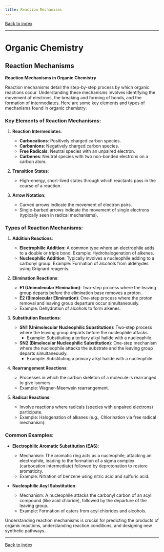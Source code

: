 ```yaml
---
title: Reaction Mechanisms
---
```


[Back to index](index.html)

---
# Organic Chemistry
## Reaction Mechanisms

**Reaction Mechanisms in Organic Chemistry**

Reaction mechanisms detail the step-by-step process by which organic reactions occur. Understanding these mechanisms involves identifying the movement of electrons, the breaking and forming of bonds, and the formation of intermediates. Here are some key elements and types of mechanisms found in organic chemistry:

### Key Elements of Reaction Mechanisms:

1. **Reaction Intermediates**:
   - **Carbocations**: Positively charged carbon species.
   - **Carbanions**: Negatively charged carbon species.
   - **Free Radicals**: Neutral species with an unpaired electron.
   - **Carbenes**: Neutral species with two non-bonded electrons on a carbon atom.

2. **Transition States**:
   - High-energy, short-lived states through which reactants pass in the course of a reaction.
   
3. **Arrow Notation**:
   - Curved arrows indicate the movement of electron pairs.
   - Single-barbed arrows indicate the movement of single electrons (typically seen in radical mechanisms).

### Types of Reaction Mechanisms:

1. **Addition Reactions**:
   - **Electrophilic Addition**: A common type where an electrophile adds to a double or triple bond. 
     Example: Hydrohalogenation of alkenes.
   - **Nucleophilic Addition**: Typically involves a nucleophile adding to a carbonyl group.
     Example: Formation of alcohols from aldehydes using Grignard reagents.
   
2. **Elimination Reactions**:
   - **E1 (Unimolecular Elimination)**: Two-step process where the leaving group departs before the elimination base removes a proton.
   - **E2 (Bimolecular Elimination)**: One-step process where the proton removal and leaving group departure occur simultaneously.
   - Example: Dehydration of alcohols to form alkenes.

3. **Substitution Reactions**:
   - **SN1 (Unimolecular Nucleophilic Substitution)**: Two-step process where the leaving group departs before the nucleophile attacks.
     - Example: Substituting a tertiary alkyl halide with a nucleophile.
   - **SN2 (Bimolecular Nucleophilic Substitution)**: One-step mechanism where the nucleophile attacks the substrate and the leaving group departs simultaneously.
     - Example: Substituting a primary alkyl halide with a nucleophile.

4. **Rearrangement Reactions**:
   - Processes in which the carbon skeleton of a molecule is rearranged to give isomers. 
   - Example: Wagner-Meerwein rearrangement.

5. **Radical Reactions**:
   - Involve reactions where radicals (species with unpaired electrons) participate.
   - Example: Halogenation of alkanes (e.g., Chlorination via free radical mechanism).

### Common Examples:

- **Electrophilic Aromatic Substitution (EAS)**:
  - Mechanism: The aromatic ring acts as a nucleophile, attacking an electrophile, leading to the formation of a sigma complex (carbocation intermediate) followed by deprotonation to restore aromaticity.
  - Example: Nitration of benzene using nitric acid and sulfuric acid.

- **Nucleophilic Acyl Substitution**:
  - Mechanism: A nucleophile attacks the carbonyl carbon of an acyl compound (like acid chloride), followed by the departure of the leaving group.
  - Example: Formation of esters from acyl chlorides and alcohols.

Understanding reaction mechanisms is crucial for predicting the products of organic reactions, understanding reaction conditions, and designing new synthetic pathways.

---
[Back to index](index.html)
